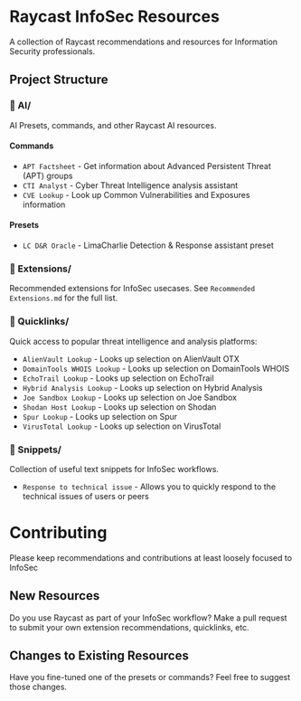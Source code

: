 # Raycast InfoSec Resources

A collection of Raycast recommendations and resources for Information Security professionals.

## Project Structure

### 🤖 AI/
AI Presets, commands, and other Raycast AI resources.

#### Commands
- `APT Factsheet` - Get information about Advanced Persistent Threat (APT) groups
- `CTI Analyst` - Cyber Threat Intelligence analysis assistant
- `CVE Lookup` - Look up Common Vulnerabilities and Exposures information

#### Presets
- `LC D&R Oracle` - LimaCharlie Detection & Response assistant preset

### 🔌 Extensions/
Recommended extensions for InfoSec usecases. See `Recommended Extensions.md` for the full list.

### 🔗 Quicklinks/
Quick access to popular threat intelligence and analysis platforms:
- `AlienVault Lookup` - Looks up selection on AlienVault OTX
- `DomainTools WHOIS Lookup` - Looks up selection on DomainTools WHOIS
- `EchoTrail Lookup` - Looks up selection on EchoTrail
- `Hybrid Analysis Lookup` - Looks up selection on Hybrid Analysis
- `Joe Sandbox Lookup` - Looks up selection on Joe Sandbox
- `Shodan Host Lookup` - Looks up selection on Shodan
- `Spur Lookup` - Looks up selection on Spur
- `VirusTotal Lookup` - Looks up selection on VirusTotal

### 📝 Snippets/
Collection of useful text snippets for InfoSec workflows.
- `Response to technical issue` - Allows you to quickly respond to the technical issues of users or peers

# Contributing
Please keep recommendations and contributions at least loosely focused to InfoSec

## New Resources
Do you use Raycast as part of your InfoSec workflow? Make a pull request to submit your own extension recommendations, quicklinks, etc.

## Changes to Existing Resources
Have you fine-tuned one of the presets or commands? Feel free to suggest those changes.